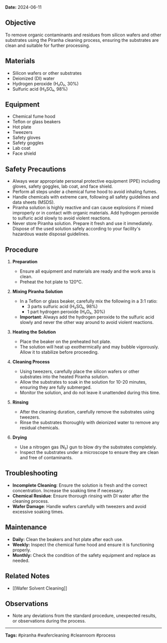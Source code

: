 
**Date:** 2024-06-11

## Objective
To remove organic contaminants and residues from silicon wafers and other substrates using the Piranha cleaning process, ensuring the substrates are clean and suitable for further processing.

## Materials
- Silicon wafers or other substrates
- Deionized (DI) water
- Hydrogen peroxide (H₂O₂, 30%)
- Sulfuric acid (H₂SO₄, 98%)

## Equipment
- Chemical fume hood
- Teflon or glass beakers
- Hot plate
- Tweezers
- Safety gloves
- Safety goggles
- Lab coat
- Face shield

## Safety Precautions
- Always wear appropriate personal protective equipment (PPE) including gloves, safety goggles, lab coat, and face shield.
- Perform all steps under a chemical fume hood to avoid inhaling fumes.
- Handle chemicals with extreme care, following all safety guidelines and data sheets (MSDS).
- Piranha solution is highly reactive and can cause explosions if mixed improperly or in contact with organic materials. Add hydrogen peroxide to sulfuric acid slowly to avoid violent reactions.
- Never store Piranha solution. Prepare it fresh and use it immediately. Dispose of the used solution safely according to your facility's hazardous waste disposal guidelines.

## Procedure
1. **Preparation**
    - Ensure all equipment and materials are ready and the work area is clean.
    - Preheat the hot plate to 120°C.

2. **Mixing Piranha Solution**
    - In a Teflon or glass beaker, carefully mix the following in a 3:1 ratio:
        - 3 parts sulfuric acid (H₂SO₄, 98%)
        - 1 part hydrogen peroxide (H₂O₂, 30%)
    - **Important**: Always add the hydrogen peroxide to the sulfuric acid slowly and never the other way around to avoid violent reactions.

3. **Heating the Solution**
    - Place the beaker on the preheated hot plate.
    - The solution will heat up exothermically and may bubble vigorously. Allow it to stabilize before proceeding.

4. **Cleaning Process**
    - Using tweezers, carefully place the silicon wafers or other substrates into the heated Piranha solution.
    - Allow the substrates to soak in the solution for 10-20 minutes, ensuring they are fully submerged.
    - Monitor the solution, and do not leave it unattended during this time.

5. **Rinsing**
    - After the cleaning duration, carefully remove the substrates using tweezers.
    - Rinse the substrates thoroughly with deionized water to remove any residual chemicals.

6. **Drying**
    - Use a nitrogen gas (N₂) gun to blow dry the substrates completely.
    - Inspect the substrates under a microscope to ensure they are clean and free of contaminants.

## Troubleshooting
- **Incomplete Cleaning**: Ensure the solution is fresh and the correct concentration. Increase the soaking time if necessary.
- **Chemical Residue**: Ensure thorough rinsing with DI water after the cleaning process.
- **Wafer Damage**: Handle wafers carefully with tweezers and avoid excessive soaking times.

## Maintenance
- **Daily:** Clean the beakers and hot plate after each use.
- **Weekly:** Inspect the chemical fume hood and ensure it is functioning properly.
- **Monthly:** Check the condition of the safety equipment and replace as needed.

## Related Notes
- [[Wafer Solvent Cleaning]]

## Observations
- Note any deviations from the standard procedure, unexpected results, or observations during the process.

---

**Tags:** #piranha #wafercleaning #cleanroom #process
